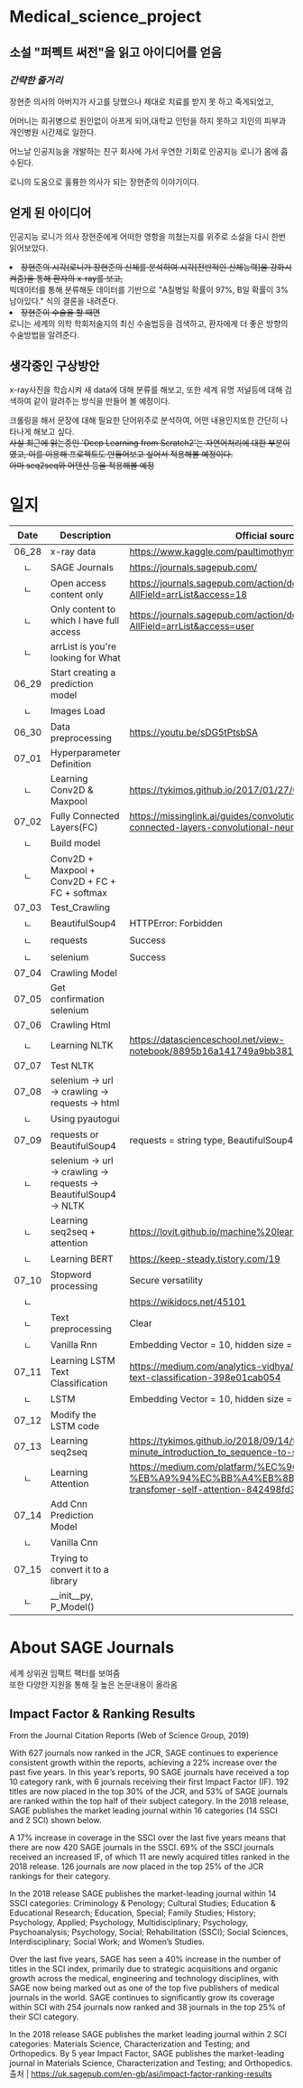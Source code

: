 # Medical_science_project

## 소설 "퍼펙트 써전"을 읽고 아이디어를 얻음
### *간략한 줄거리*
장현준 의사의 아버지가 사고를 당했으나 제대로 치료를 받지 못 하고 죽게되었고,

어머니는 희귀병으로 원인없이 아프게 되어,대학교 인턴을 하지 못하고 지인의 피부과 개인병원 시간제로 일한다.

어느날 인공지능을 개발하는 친구 회사에 가서 우연한 기회로 인공지능 로니가 몸에 흡수된다.

로니의 도움으로 훌륭한 의사가 되는 장현준의 이야기이다.


## 얻게 된 아이디어
인공지능 로니가 의사 장현준에게 어떠한 영항을 끼쳤는지를 위주로 소설을 다시 한번 읽어보았다.<br>

<li><del>장현준의 시각(로니가 장현준의 신체를 분석하여 시각[전반적인 신체능력]을 강화시켜줌)을 통해 환자의 x-ray를 보고,</del><br>
빅데이터를 통해 분류해둔 데이터를 기반으로 "A질병일 확률이 97%, B일 확률이 3% 남아있다." 식의 결론을 내려준다.</li>

<li><del>장현준이 수술을 할 때면</del><br>로니는 세계의 의학 학회저술지의 최신 수술법등을 검색하고, 환자에게 더 좋은 방향의 수술방법을 알려준다.

## 생각중인 구상방안
x-ray사진을 학습시켜 새 data에 대해 분류를 해보고,
또한 세계 유명 저널등에 대해 검색하여 같이 알려주는 방식을 만들어 볼 예정이다.

크롤링을 해서 문장에 대해 필요한 단어위주로 분석하여, 어떤 내용인지또한 간단히 나타나게 해보고 싶다.<br>
<del>사실 최근에 읽는중인 'Deep Learning from Scratch2'는 자연어처리에 대한 부분이였고, 이를 이용해 프로젝트도 만들어보고 싶어서 적용해볼 예정이다.<br>
아마 seq2seq와 어텐션 등을 적용해볼 예정</del>



# 일지
|Date|Description|Official source(참고 주소)|
|:---:|---| --- |
|06_28|x-ray data|https://www.kaggle.com/paultimothymooney/chest-xray-pneumonia|
|ㄴ|SAGE Journals|https://journals.sagepub.com/|
|ㄴ|Open access content only|https://journals.sagepub.com/action/doSearch?AllField=arrList&access=18|
|ㄴ|Only content to which I have full access|https://journals.sagepub.com/action/doSearch?AllField=arrList&access=user|
|ㄴ|arrList is you're looking for What||
|06_29|Start creating a prediction model||
|ㄴ|Images Load||
|06_30|Data preprocessing|https://youtu.be/sDG5tPtsbSA|
|07_01|Hyperparameter Definition||
|ㄴ|Learning Conv2D & Maxpool|https://tykimos.github.io/2017/01/27/CNN_Layer_Talk/|
|07_02|Fully Connected Layers(FC)|https://missinglink.ai/guides/convolutional-neural-networks/fully-connected-layers-convolutional-neural-networks-complete-guide/|
|ㄴ|Build model||
|ㄴ|Conv2D + Maxpool + Conv2D + FC + FC + softmax||
|07_03|Test_Crawling||
|ㄴ|BeautifulSoup4|HTTPError: Forbidden|
|ㄴ|requests|Success|
|ㄴ|selenium|Success|
|07_04|Crawling Model||
|07_05|Get confirmation selenium||
|07_06|Crawling Html||
|ㄴ|Learning NLTK|https://datascienceschool.net/view-notebook/8895b16a141749a9bb381007d52721c1/|
|07_07|Test NLTK||
|07_08|selenium -> url -> crawling -> requests -> html||
|ㄴ|Using pyautogui||
|07_09|requests or BeautifulSoup4|requests = string type, BeautifulSoup4 = Html type|
|ㄴ|selenium -> url -> crawling -> requests -> BeautifulSoup4 -> NLTK||
|ㄴ|Learning seq2seq + attention|https://lovit.github.io/machine%20learning/2019/03/17/attention_in_nlp/|
|ㄴ|Learning BERT|https://keep-steady.tistory.com/19|
|07_10|Stopword processing|Secure versatility|
|ㄴ||https://wikidocs.net/45101|
|ㄴ|Text preprocessing|Clear|
|ㄴ|Vanilla Rnn|Embedding Vector = 10, hidden size = 32|
|07_11|Learning LSTM Text Classification|https://medium.com/analytics-vidhya/neural-network-lstm-example-of-text-classification-398e01cab054|
|ㄴ|LSTM|Embedding Vector = 10, hidden size = 128|
|07_12|Modify the LSTM code||
|07_13|Learning seq2seq|https://tykimos.github.io/2018/09/14/ten-minute_introduction_to_sequence-to-sequence_learning_in_Keras/|
|ㄴ|Learning Attention|https://medium.com/platfarm/%EC%96%B4%ED%85%90%EC%85%98-%EB%A9%94%EC%BB%A4%EB%8B%88%EC%A6%98%EA%B3%BC-transfomer-self-attention-842498fd3225|
|07_14|Add Cnn Prediction Model||
|ㄴ|Vanilla Cnn||
|07_15|Trying to convert it to a library||
|ㄴ|__init__py, P_Model()||


# About SAGE Journals
세계 상위권 임팩트 팩터를 보여줌<br>
또한 다양한 지원을 통해 질 높은 논문내용이 올라옴<br>
## Impact Factor & Ranking Results
From the Journal Citation Reports (Web of Science Group, 2019)

With 627 journals now ranked in the JCR, SAGE continues to experience consistent growth within the reports, achieving a 22% increase over the past five years. In this year’s reports, 90 SAGE journals have received a top 10 category rank, with 6 journals receiving their first Impact Factor (IF). 192 titles are now placed in the top 30% of the JCR, and 53% of SAGE journals are ranked within the top half of their subject category. In the 2018 release, SAGE publishes the market leading journal within 16 categories (14 SSCI and 2 SCI) shown below.

A 17% increase in coverage in the SSCI over the last five years means that there are now 420 SAGE journals in the SSCI. 69% of the SSCI journals received an increased IF, of which 11 are newly acquired titles ranked in the 2018 release. 126 journals are now placed in the top 25% of the JCR rankings for their category.

In the 2018 release SAGE publishes the market-leading journal within 14 SSCI categories: Criminology & Penology; Cultural Studies; Education & Educational Research; Education, Special; Family Studies; History; Psychology, Applied; Psychology, Multidisciplinary; Psychology, Psychoanalysis; Psychology, Social; Rehabilitation (SSCI); Social Sciences, Interdisciplinary; Social Work; and Women’s Studies.

Over the last five years, SAGE has seen a 40% increase in the number of titles in the SCI index, primarily due to strategic acquisitions and organic growth across the medical, engineering and technology disciplines, with SAGE now being marked out as one of the top five publishers of medical journals in the world. SAGE continues to significantly grow its coverage within SCI with 254 journals now ranked and 38 journals in the top 25% of their SCI category.

In the 2018 release SAGE publishes the market leading journal within 2 SCI categories: Materials Science, Characterization and Testing; and Orthopedics. By 5 year Impact Factor, SAGE publishes the market-leading journal in Materials Science, Characterization and Testing; and Orthopedics.<br>
출처 | https://uk.sagepub.com/en-gb/asi/impact-factor-ranking-results
